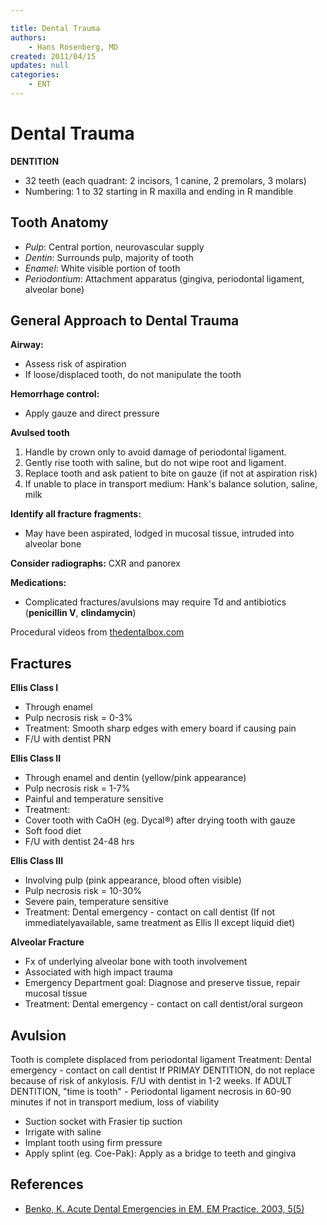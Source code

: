 ```yaml
---

title: Dental Trauma
authors:
    - Hans Rosenberg, MD
created: 2011/04/15
updates: null
categories:
    - ENT
---
```


# Dental Trauma

**DENTITION**

- 32 teeth (each quadrant: 2 incisors, 1 canine, 2 premolars, 3 molars)
- Numbering: 1 to 32 starting in R maxilla and ending in R mandible

## Tooth Anatomy

- _Pulp_: Central portion, neurovascular supply
- _Dentin_: Surrounds pulp, majority of tooth
- _Enamel_: White visible portion of tooth
- _Periodontium_: Attachment apparatus (gingiva, periodontal ligament, alveolar bone)

## General Approach to Dental Trauma

**Airway:** 

- Assess risk of aspiration
- If loose/displaced tooth, do not manipulate the tooth

**Hemorrhage control:** 

- Apply gauze and direct pressure

**Avulsed tooth**
1.  Handle by crown only to avoid damage of periodontal ligament.
2.  Gently rise tooth with saline, but do not wipe root and ligament.
3.  Replace tooth and ask patient to bite on gauze (if not at aspiration risk)
4.  If unable to place in transport medium: Hank's balance solution, saline, milk

**Identify all fracture fragments:** 

- May have been aspirated, lodged in mucosal tissue, intruded into alveolar bone

**Consider radiographs:** CXR and panorex

**Medications:**

- Complicated fractures/avulsions may require Td and antibiotics (**<span drug="class">penicillin V</span>**, **<span drug="class">clindamycin</span>**)

Procedural videos from [thedentalbox.com](http://thedentalbox.com/videos.html)

## Fractures

**Ellis Class I**

- Through enamel
- Pulp necrosis risk = 0-3%
- Treatment: Smooth sharp edges with emery board if causing pain 
- F/U with dentist PRN

**Ellis Class II**

- Through enamel and dentin (yellow/pink appearance) 
- Pulp necrosis risk = 1-7%
- Painful and temperature sensitive
- Treatment:  
- Cover tooth with CaOH (eg. Dycal®) after drying tooth with gauze 
- Soft food diet
- F/U with dentist 24-48 hrs

**Ellis Class III** 

- Involving pulp (pink appearance, blood often visible) 
- Pulp necrosis risk = 10-30%
- Severe pain, temperature sensitive
- Treatment: Dental emergency - contact on call dentist (If not immediatelyavailable, same treatment as Ellis II except liquid diet)

**Alveolar Fracture**

- Fx of underlying alveolar bone with tooth involvement
- Associated with high impact trauma
- Emergency Department goal: Diagnose and preserve tissue, repair mucosal tissue 
- Treatment: Dental emergency - contact on call dentist/oral surgeon 

## Avulsion

Tooth is complete displaced from periodontal ligament
Treatment: Dental emergency - contact on call dentist
If PRIMAY DENTITION, do not replace because of risk of ankylosis. F/U with dentist in 1-2 weeks.
If ADULT DENTITION, "time is tooth" - Periodontal ligament necrosis in 60-90 minutes if not in transport medium, loss of viability

- Suction socket with Frasier tip suction
- Irrigate with saline
- Implant tooth using firm pressure
- Apply splint (eg. Coe-Pak): Apply as a bridge to teeth and gingiva

## References

- [Benko, K. Acute Dental Emergencies in EM. EM Practice. 2003, 5(5)](http://www.ebmedicine.net/topics.php?paction=showTopicSeg&topic_id=32&seg_id=566)
